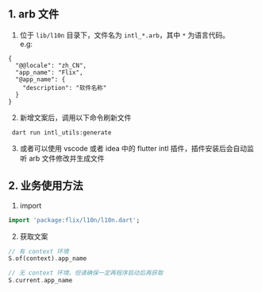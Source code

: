 ## 1. arb 文件

1. 位于 `lib/l10n` 目录下，文件名为 `intl_*.arb`，其中 `*` 为语言代码。  
e.g:
```
{
  "@@locale": "zh_CN",
  "app_name": "Flix",
  "@app_name": {
    "description": "软件名称"
  }
}
```

2. 新增文案后，调用以下命令刷新文件
```shell
 dart run intl_utils:generate
```

3. 或者可以使用 vscode 或者 idea 中的 flutter intl 插件，插件安装后会自动监听 arb 文件修改并生成文件

## 2. 业务使用方法

1. import 
```dart
import 'package:flix/l10n/l10n.dart';
```

2. 获取文案

```dart
// 有 context 环境
S.of(context).app_name

// 无 context 环境，但请确保一定再程序启动后再获取
S.current.app_name
```

